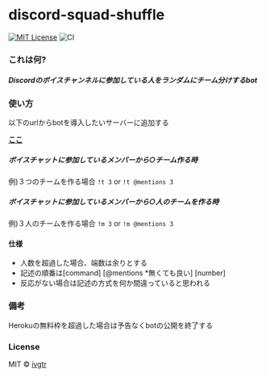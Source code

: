 # discord-squad-shuffle
[![MIT License](http://img.shields.io/badge/license-MIT-blue.svg?style=flat)](LICENSE)
![CI](https://github.com/ivgtr/discord-squad-shuffle/workflows/CI/badge.svg)

### これは何?
##### Discordのボイスチャンネルに参加している人をランダムにチーム分けするbot

### 使い方
以下のurlからbotを導入したいサーバーに追加する

__[ここ](https://discord.com/oauth2/authorize?client_id=725182543476949123&scope=bot&permissions=0)__

##### ボイスチャットに参加しているメンバーから○チーム作る時
例)３つのチームを作る場合
`!t 3`
or
`!t @mentions 3`

##### ボイスチャットに参加しているメンバーから○人のチームを作る時
例)３人のチームを作る場合
`!m 3`
or
`!m @mentions 3`

#### 仕様
- 人数を超過した場合、端数は余りとする
- 記述の順番は[command] [@mentions *無くても良い] [number]
- 反応がない場合は記述の方式を何か間違っていると思われる

### 備考
Herokuの無料枠を超過した場合は予告なくbotの公開を終了する

### License
MIT © [ivgtr](https://github.com/ivgtr)